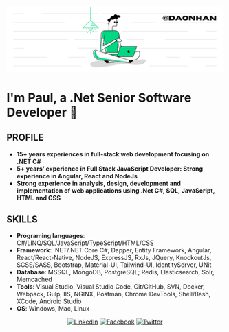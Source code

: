 [![I'm Paul, a .Net Senior Software Developer 👋](https://github.com/daonhan/daonhan/blob/master/HeaderImg.png?raw=true)](https://linkedin.com/in/daonhan)
# I'm Paul, a .Net Senior Software Developer 👋

## PROFILE
- **15+ years experiences in full-stack web development focusing on .NET C#**
- **5+ years’ experience in Full Stack JavaScript Developer: Strong experience in Angular, React and NodeJs**
- **Strong experience in analysis, design, development and implementation of web applications using .Net C#, SQL, JavaScript, HTML and CSS**

## SKILLS
- **Programing languages**: C#/LINQ/SQL/JavaScript/TypeScript/HTML/CSS
- **Framework**: .NET/.NET Core C#, Dapper, Entity Framework, Angular, React/React-Native, NodeJS, ExpressJS, RxJs, JQuery, KnockoutJs, SCSS/SASS, Bootstrap, Material-UI, Tailwind-UI, IdentityServer, UNit
- **Database**: MSSQL, MongoDB, PostgreSQL; Redis, Elasticsearch, Solr, Memcached
- **Tools**: Visual Studio, Visual Studio Code, Git/GitHub, SVN, Docker, Webpack, Gulp, IIS, NGINX, Postman, Chrome DevTools, Shell/Bash, XCode, Android Studio
- **OS**: Windows, Mac, Linux

<p align="center">
  <a href="https://linkedin.com/in/daonhan"><img alt="LinkedIn" src="https://img.shields.io/badge/🤝-LinkedIn-blue" /></a>
  <a href="https://facebook.com/nguyendaonhan"><img alt="Facebook" src="https://img.shields.io/badge/💬-Facebook-blue" /></a>
  <a href="https://twitter.com/daonhan"><img alt="Twitter" src="https://img.shields.io/badge/🐥-Twitter-lightblue" /></a>
</p>
<!--
**daonhan/daonhan** is a ✨ _special_ ✨ repository because its `README.md` (this file) appears on your GitHub profile.

Here are some ideas to get you started:

- 🔭 I’m currently working on ...
- 🌱 I’m currently learning ...
- 👯 I’m looking to collaborate on ...
- 🤔 I’m looking for help with ...
- 💬 Ask me about ...
- 📫 How to reach me: ...
- 😄 Pronouns: ...
- ⚡ Fun fact: ...
-->
